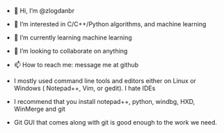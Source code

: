 - 👋 Hi, I’m @zlogdanbr
- 👀 I’m interested in C/C++/Python algorithms, and machine learning
- 🌱 I’m currently learning machine learning
- 💞️ I’m looking to collaborate on anything 
- 📫 How to reach me: message me at github

- I mostly used command line tools and editors either on Linux or Windows ( Notepad++, Vim, or gedit). I hate IDEs
- I recommend that you install notepad++, python, windbg, HXD, WinMerge and git
- Git GUI that comes along with git is good enough to the work we need.
  

<!---
zlogdanbr/zlogdanbr is a ✨ special ✨ repository because its `README.md` (this file) appears on your GitHub profile.
You can click the Preview link to take a look at your changes.
--->
